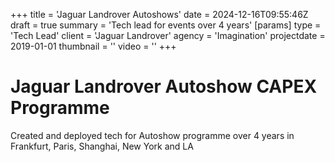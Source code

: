+++
title = 'Jaguar Landrover Autoshows'
date = 2024-12-16T09:55:46Z
draft = true
summary = 'Tech lead for events over 4 years'
[params]
  type = 'Tech Lead'
  client = 'Jaguar Landrover'
  agency = 'Imagination'
  projectdate = 2019-01-01
  thumbnail = ''
  video = ''
+++
# Jaguar Landrover Autoshow CAPEX Programme

Created and deployed tech for Autoshow programme over 4 years in Frankfurt, Paris, Shanghai, New York and LA
